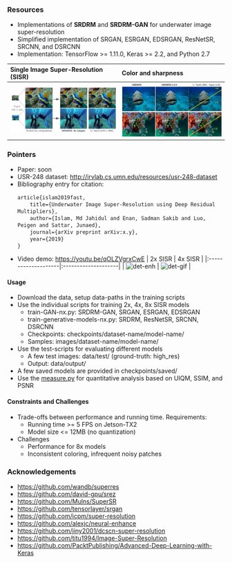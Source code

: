### Resources
- Implementations of **SRDRM** and **SRDRM-GAN** for underwater image super-resolution
- Simplified implementation of SRGAN, ESRGAN, EDSRGAN, ResNetSR, SRCNN, and DSRCNN
- Implementation: TensorFlow >= 1.11.0, Keras >= 2.2, and Python 2.7
  

| Single Image Super-Resolution (SISR) | Color and sharpness   | 
|:--------------------|:--------------------|
| ![det-1a](/data/fig1b.jpg) | ![det-1b](/data/col.jpg) | 

### Pointers
- Paper: soon
- USR-248 dataset: http://irvlab.cs.umn.edu/resources/usr-248-dataset
- Bibliography entry for citation:
	```
	article{islam2019fast,
	    title={Underwater Image Super-Resolution using Deep Residual Multipliers},
	    author={Islam, Md Jahidul and Enan, Sadman Sakib and Luo, Peigen and Sattar, Junaed},
	    journal={arXiv preprint arXiv:x.y},
	    year={2019}
	}
	```
- Video demo: https://youtu.be/qOLZVgrxCwE
| 2x SISR | 4x SISR  | 
|:--------------------|:--------------------|
| ![det-enh](/data/2x.gif) | ![det-gif](/data/4x.gif) |


#### Usage
- Download the data, setup data-paths in the training scripts
- Use the individual scripts for training 2x, 4x, 8x SISR models 
	- train-GAN-nx.py: SRDRM-GAN, SRGAN, ESRGAN, EDSRGAN
	- train-generative-models-nx.py: SRDRM, ResNetSR, SRCNN, DSRCNN
	- Checkpoints: checkpoints/dataset-name/model-name/
	- Samples: images/dataset-name/model-name/
- Use the test-scripts for evaluating different models
	- A few test images: data/test/ (ground-truth: high_res)
	- Output: data/output/ 
- A few saved models are provided in checkpoints/saved/
- Use the [measure.py](measure.py) for quantitative analysis based on UIQM, SSIM, and PSNR 


#### Constraints and Challenges
- Trade-offs between performance and running time. Requirements:
	- Running time >= 5 FPS on Jetson-TX2 
	- Model size <= 12MB (no quantization) 
- Challenges
	- Performance for 8x models
	- Inconsistent coloring, infrequent noisy patches

### Acknowledgements
- https://github.com/wandb/superres
- https://github.com/david-gpu/srez
- https://github.com/Mulns/SuperSR
- https://github.com/tensorlayer/srgan
- https://github.com/icpm/super-resolution
- https://github.com/alexjc/neural-enhance
- https://github.com/jiny2001/dcscn-super-resolution
- https://github.com/titu1994/Image-Super-Resolution
- https://github.com/PacktPublishing/Advanced-Deep-Learning-with-Keras





